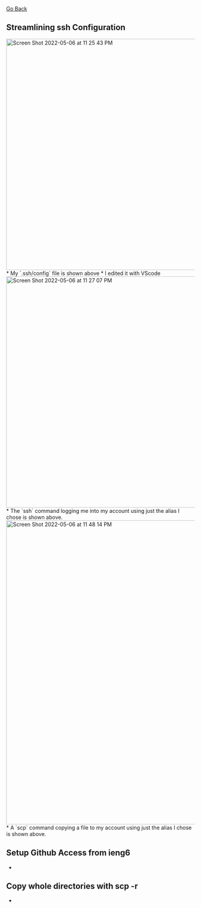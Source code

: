 [Go Back](https://bridgettezagrebin.github.io/cse15l-lab-reports/)

## Streamlining ssh Configuration
<img width="616" alt="Screen Shot 2022-05-06 at 11 25 43 PM" src="https://user-images.githubusercontent.com/103292060/167245994-ea992f11-cdf3-45dd-9f46-056dc6601a7a.png">
* My `.ssh/config` file is shown above
* I edited it with VScode


<img width="616" alt="Screen Shot 2022-05-06 at 11 27 07 PM" src="https://user-images.githubusercontent.com/103292060/167246013-e729e469-cba9-48a5-8d7f-bf8ebc44d9ff.png">
* The `ssh` command logging me into my account using just the alias I chose is shown above.


<img width="810" alt="Screen Shot 2022-05-06 at 11 48 14 PM" src="https://user-images.githubusercontent.com/103292060/167246017-eaf9f65d-abd9-448c-af18-c7f14a2aa5d4.png">
* A `scp` command copying a file to my account using just the alias I chose is shown above.


## Setup Github Access from ieng6
*

## Copy whole directories with scp -r
*
